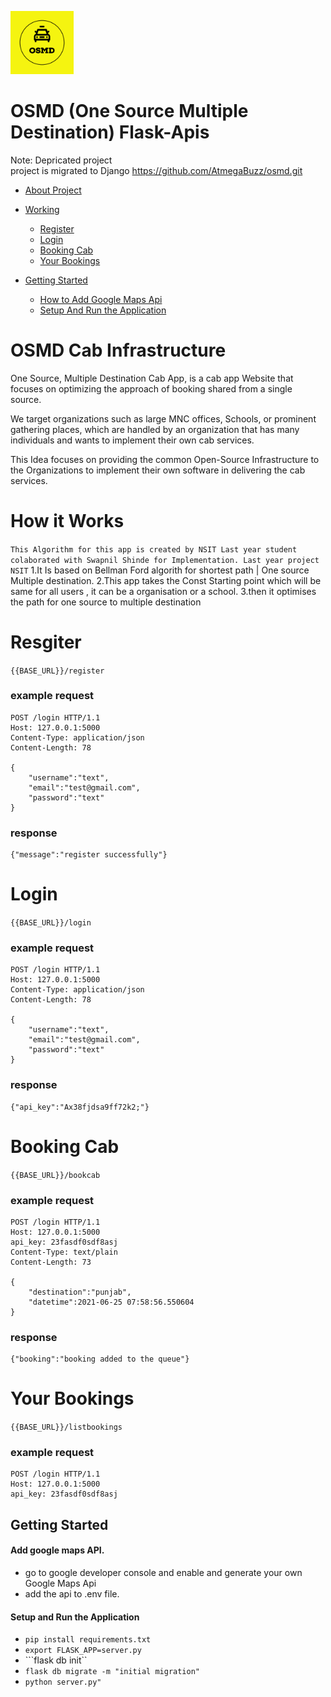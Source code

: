 <p><img src="https://raw.githubusercontent.com/AtmegaBuzz/osmd/main/screenshots/logo.jpeg" alt="logo" width="20%" /></p>

# OSMD (One Source Multiple Destination) Flask-Apis

Note: Depricated project <br/>
project is migrated to Django https://github.com/AtmegaBuzz/osmd.git


- [About Project](#About-Project)

- [Working](#Working)
  - [Register](#Register)
  - [Login](#Login)
  - [Booking Cab](#Booking-Cab)
  - [Your Bookings](#Your-Bookings)

- [Getting Started](#Getting-Started)
  - [How to Add Google Maps Api](#oogle-api)
  - [Setup And Run the Application](#run)




<a id="About-Project"></a>

# OSMD Cab Infrastructure

One Source, Multiple Destination Cab App, is a cab app Website that focuses on optimizing the approach of booking shared from a single source.

We target organizations such as large MNC offices, Schools, or prominent gathering places, which are handled by an organization that has many individuals and wants to implement their own cab services.

This Idea focuses on providing the common Open-Source Infrastructure to the Organizations to implement their own software in delivering the cab services. 

<a id="Working"></a>

# How it Works
```This Algorithm for this app is created by NSIT Last year student colaborated with Swapnil Shinde for Implementation. Last year project NSIT```
1.It Is based on Bellman Ford algorith for shortest path | One source Multiple destination.
2.This app takes the Const Starting point which will be same for all users , it can be a organisation or a school.
3.then it optimises the path for one source to multiple destination

<a id="Register"></a>

# Resgiter 
```{{BASE_URL}}/register```

### example request
```
POST /login HTTP/1.1
Host: 127.0.0.1:5000
Content-Type: application/json
Content-Length: 78

{
    "username":"text",
    "email":"test@gmail.com",
    "password":"text"
}
```
### response 

```
{"message":"register successfully"}
```
<a id="Login"></a>

# Login
```{{BASE_URL}}/login```

### example request
```
POST /login HTTP/1.1
Host: 127.0.0.1:5000
Content-Type: application/json
Content-Length: 78

{
    "username":"text",
    "email":"test@gmail.com",
    "password":"text"
}
```
### response 

```
{"api_key":"Ax38fjdsa9ff72k2;"}
```





<a id="Booking-Cab"></a>

# Booking Cab
```{{BASE_URL}}/bookcab```


### example request
```
POST /login HTTP/1.1
Host: 127.0.0.1:5000
api_key: 23fasdf0sdf8asj
Content-Type: text/plain
Content-Length: 73

{
    "destination":"punjab",
    "datetime":2021-06-25 07:58:56.550604
}
```
### response 

```
{"booking":"booking added to the queue"}
```


<a id="Your-Bookings"></a>

# Your Bookings 
```{{BASE_URL}}/listbookings```

### example request
```
POST /login HTTP/1.1
Host: 127.0.0.1:5000
api_key: 23fasdf0sdf8asj
```

<a id="Getting-Started"></a>

## Getting Started

<a id="google-api"></a>

#### Add google maps API.

 - go to google developer console and enable and generate your own Google Maps Api
 - add the api to .env file. 


#### Setup and Run the Application
 - ```pip install requirements.txt``` 
 - ```export FLASK_APP=server.py```
 - ```flask db init``
 - ```flask db migrate -m "initial migration"```
 - ```python server.py"```

